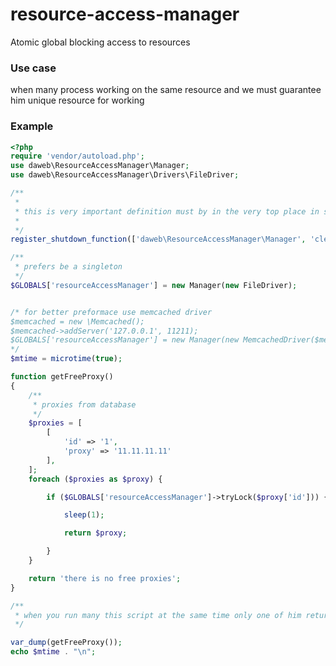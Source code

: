 # resource-access-manager
Atomic global blocking access to resources

### Use case
when many process working on the same resource and 
we must guarantee him unique resource for working

### Example
```php
<?php
require 'vendor/autoload.php';
use daweb\ResourceAccessManager\Manager;
use daweb\ResourceAccessManager\Drivers\FileDriver;

/**
 *
 * this is very important definition must by in the very top place in script
 *
 */
register_shutdown_function(['daweb\ResourceAccessManager\Manager', 'clear']);

/**
 * prefers be a singleton
 */
$GLOBALS['resourceAccessManager'] = new Manager(new FileDriver);


/* for better preformace use memcached driver
$memcached = new \Memcached();
$memcached->addServer('127.0.0.1', 11211);
$GLOBALS['resourceAccessManager'] = new Manager(new MemcachedDriver($memcached));
*/
$mtime = microtime(true);

function getFreeProxy()
{
    /**
     * proxies from database
     */
    $proxies = [
        [
            'id' => '1',
            'proxy' => '11.11.11.11'
        ],
    ];
    foreach ($proxies as $proxy) {

        if ($GLOBALS['resourceAccessManager']->tryLock($proxy['id'])) {

            sleep(1);

            return $proxy;

        }
    }

    return 'there is no free proxies';
}

/**
 * when you run many this script at the same time only one of him return proxy
 */

var_dump(getFreeProxy());
echo $mtime . "\n";

```
